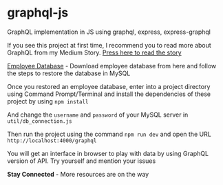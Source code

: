 # graphql-js
GraphQL implementation in JS using graphql, express, express-graphql

If you see this project at first time, I recommend you to read more about GraphQL from my Medium Story. [Press here to read the story](https://medium.com/@sethuraman_k_r/learn-graphql-2c93fc094a4)

[Employee Database](https://github.com/datacharmer/test_db) - Download employee database from here and follow the steps to restore the database in MySQL

Once you restored an employee database, enter into a project directory using Command Prompt/Terminal and install the dependencies of these project by using ```npm install```

And change the ```username``` and ```password``` of your MySQL server in ```util/db_connection.js```

Then run the project using the command ```npm run dev``` and open the URL ```http://localhost:4000/graphql```

You will get an interface in browser to play with data by using GraphQL version of API. Try yourself and mention your issues

**Stay Connected** - More resources are on the way